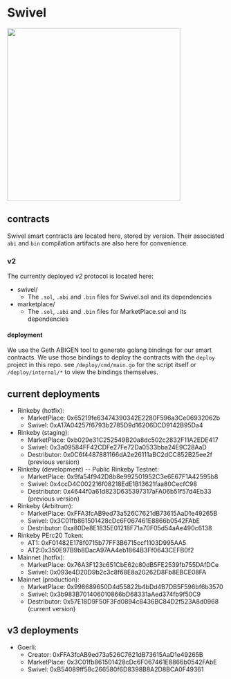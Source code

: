 # Swivel

<img src="https://user-images.githubusercontent.com/62613746/111923535-1cddbd00-8a76-11eb-80fa-853acfc789e3.png" width="400px">

## contracts
Swivel smart contracts are located here, stored by version. Their associated `abi` and `bin` compilation artifacts are also here for convenience.

### v2
The currently deployed *v2* protocol is located here:
* swivel/
  * The `.sol`, `.abi` and `.bin` files for Swivel.sol and its dependencies
* marketplace/
  * The `.sol`, `.abi` and `.bin` files for MarketPlace.sol and its dependencies

#### deployment
We use the Geth ABIGEN tool to generate golang bindings for our smart contracts. We use those bindings to deploy the contracts with the
`deploy` project in this repo. see `/deploy/cmd/main.go` for the script itself or `/deploy/internal/*` to view the bindings themselves.

## current deployments
* Rinkeby (hotfix): 
  * MarketPlace: 0x65219fe63474390342E2280F596a3Ce06932062b
  * Swivel: 0xA17A04257f6793b2785D9d16206DCD9142B95Da4
* Rinkeby (staging):
  * MarketPlace: 0xb029e31C252549B20a8dc502c2832F11A2EDE417
  * Swivel: 0x3a09584FF42CDFe27Fe72Da0533bba24E9C28AaD
  * Destributor: 0x0C6f4487881166dA2e26111aBC2dCC852B25ee2f (previous version)
* Rinkeby (development) -- Public Rinkeby Testnet:
  * MarketPlace: 0x9fa54f942D8b8e992501952C3e6E67F1A42595b8
  * Swivel: 0x4ccD4C002216f08218EdE1B13621faa80CecfC98
  * Destributor: 0x4644f0a61d823D635397317aFA06b51f57d4Eb33 (previous version)
* Rinkeby (Arbitrum):
  * MarketPlace: 0xFFA3fcAB9ed73a526C7621dB73615AaD1e49265B
  * Swivel: 0x3C01fb861501428cDc6F067461E8866b0542FAbE
  * Destributor: 0xa80De8E1835E01218F71a70F05d54aAe490c6138
* Rinkeby PErc20 Token:
  * AT1: 0xF01482E178f0715b77FF3B6715ccf1103D995AA5
  * AT2:0x350E97B9b8DacA97AA4eb1864B3Ff0643CEFB0f2
* Mainnet (hotfix):
  * MarketPlace: 0x76A3F123c651CbE62c80dB5FE2539fb755DAfDCe
  * Swivel: 0x093e4D20D9b2c3c8f68E8a20262D8Fb8EBCE08FA
* Mainnet (production):
  * MarketPlace: 0x998689650D4d55822b4bDd4B7DB5F596bf6b3570
  * Swivel: 0x3b983B701406010866bD68331aAed374fb9f50C9
  * Destributor: 0x57E18D9F50F3Fd0894c8436BC84D2f523A8d0968 (current version)

## v3 deployments
* Goerli:
  * Creator: 0xFFA3fcAB9ed73a526C7621dB73615AaD1e49265B
  * MarketPlace: 0x3C01fb861501428cDc6F067461E8866b0542FAbE
  * Swivel: 0xB54089ff58c266580f6D8398B8A2D8BCA0F49361